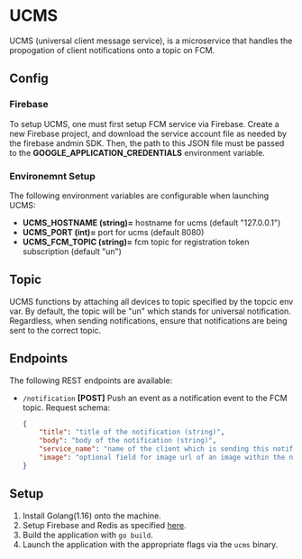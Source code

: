 # **UCMS**
UCMS (universal client message service), is a microservice that handles 
the propogation of client notifications onto a topic on FCM.

## **Config**

### **Firebase**
To setup UCMS, one must first setup FCM service via Firebase. Create a new Firebase project,
and download the service account file as needed by the firebase andmin SDK. Then, the path
to this JSON file must be passed to the **GOOGLE_APPLICATION_CREDENTIALS** environment variable.


### **Environemnt Setup**
The following environment variables are configurable when launching UCMS:
- **UCMS_HOSTNAME (string)=** hostname for ucms (default "127.0.0.1")
- **UCMS_PORT (int)=** port for ucms (default 8080)
- **UCMS_FCM_TOPIC (string)=** fcm topic for registration token subscription (default "un")

## **Topic**
UCMS functions by attaching all devices to topic specified by the topcic env var. By default,
the topic will be "un" which stands for universal notification. Regardless, when sending
notifications, ensure that notifications are being sent to the correct topic.


## **Endpoints**
The following REST endpoints are available:
- `/notification` **[POST]** Push an event as a notification event to the FCM topic. Request schema:
  ```json
  {
      "title": "title of the notification (string)",
      "body": "body of the notification (string)",
      "service_name": "name of the client which is sending this notification (string)",
      "image": "optional field for image url of an image within the notification. (string)",
  }
  ```

## Setup
1. Install Golang(1.16) onto the machine.
2. Setup Firebase and Redis as specified [here](#config).
3. Build the application with `go build`.
4. Launch the application with the appropriate flags via the `ucms` binary.
